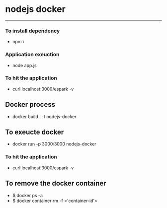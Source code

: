 # nodejs docker 

---
### To install dependency 
* npm i 

### Application exeuction 
* node app.js 

### To hit the application 
* curl localhost:3000/espark -v


## Docker process 
* docker build . -t nodejs-docker

## To exeucte docker 
* docker run -p 3000:3000 nodejs-docker

### To hit the application 
* curl localhost:3000/espark -v

## To remove the docker container 
* $ docker ps -a 
* $ docker container rm -f <'container-id'>